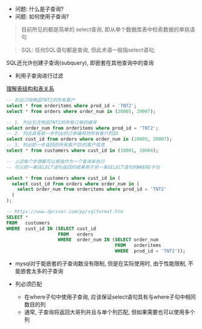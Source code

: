+ 问题: 什么是子查询?
+ 问题: 如何使用子查询?

> 目前所见的都是简单的 select查询, 即从单个数据库表中检索数据的单挑语句

> SQL: 任何SQL语句都是查询, 但此术语一般指select语句;

SQL还允许创建子查询(subquery), 即嵌套在其他查询中的查询

+ 利用子查询进行过滤

[理解表结构和表关系](./00.create.sql)

```sql
-- 列出订购物品TNT2的所有客户
select * from orderitems where prod_id = 'TNT2';
select * from orders where order_num in (20005, 20007);

-- 1. 列出包含物品TNT2的所有订单的编号
select order_num from orderitems where prod_id = 'TNT2';
-- 2. 列出具有前一步列出的订单编号的所有客户的ID
select cust_id from orders where order_num in (20005, 20007);
-- 3. 列出前一步返回的所有客户ID的客户信息
select * from customers where cust_id in (10001, 10004);

-- 上述每个步骤都可以单独作为一个查询来执行
-- 可以把一条SELECT语句返回的结果用于另一条SELECT语句的WHERE子句

select * from customers where cust_id in (
  select cust_id from orders where order_num in (
    select order_num from orderitems where prod_id = 'TNT2'
  )
);

-- https://www.dpriver.com/pp/sqlformat.htm
SELECT *
FROM   customers
WHERE  cust_id IN (SELECT cust_id
                   FROM   orders
                   WHERE  order_num IN (SELECT order_num
                                        FROM   orderitems
                                        WHERE  prod_id = 'TNT2'));
```

+ mysql对于能嵌套的子查询数没有限制, 但是在实际使用时, 由于性能限制, 不能嵌套太多的子查询

+ 列必须匹配
    + 在where子句中使用子查询, 应该保证select语句具有与where子句中相同数目的列
    + 通常, 子查询将返回大哥列并且与单个列匹配, 但如果需要也可以使用多个列

